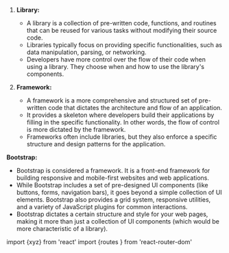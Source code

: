 1. **Library:**
   - A library is a collection of pre-written code, functions, and routines that can be reused for various tasks without modifying their source code.
   - Libraries typically focus on providing specific functionalities, such as data manipulation, parsing, or networking.
   - Developers have more control over the flow of their code when using a library. They choose when and how to use the library's components.

2. **Framework:**
   - A framework is a more comprehensive and structured set of pre-written code that dictates the architecture and flow of an application.
   - It provides a skeleton where developers build their applications by filling in the specific functionality. In other words, the flow of control is more dictated by the framework.
   - Frameworks often include libraries, but they also enforce a specific structure and design patterns for the application.

**Bootstrap:**
- Bootstrap is considered a framework. It is a front-end framework for building responsive and mobile-first websites and web applications.
- While Bootstrap includes a set of pre-designed UI components (like buttons, forms, navigation bars), it goes beyond a simple collection of UI elements. Bootstrap also provides a grid system, responsive utilities, and a variety of JavaScript plugins for common interactions.
- Bootstrap dictates a certain structure and style for your web pages, making it more than just a collection of UI components (which would be more characteristic of a library).


import {xyz} from 'react'
import {routes } from 'react-router-dom'
